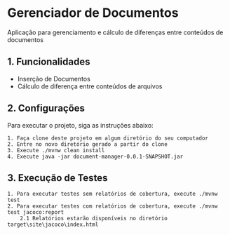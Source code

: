 # Gerenciador de Documentos

Aplicação para gerenciamento e cálculo de diferenças entre conteúdos de documentos


## 1. Funcionalidades

- Inserção de Documentos
- Cálculo de diferença entre conteúdos de arquivos

## 2. Configurações

Para executar o projeto, siga as instruções abaixo:

    1. Faça clone deste projeto em algum diretório do seu computador
    2. Entre no novo diretório gerado a partir do clone
    3. Execute ./mvnw clean install
    4. Execute java -jar document-manager-0.0.1-SNAPSHOT.jar

## 3. Execução de Testes

    1. Para executar testes sem relatórios de cobertura, execute ./mvnw test
    2. Para executar testes com relatórios de cobertura, execute ./mvnw test jacoco:report
        2.1 Relatórios estarão disponíveis no diretório target\site\jacoco\index.html


